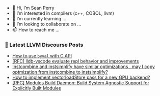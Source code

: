 - 👋 Hi, I’m Sean Perry
- 👀 I’m interested in compilers (c++, COBOL, llvm)
- 🌱 I’m currently learning ...
- 💞️ I’m looking to collaborate on ...
- 📫 How to reach me ...

<!---
s66perry/s66perry is a ✨ special ✨ repository because its `README.md` (this file) appears on your GitHub profile.
You can click the Preview link to take a look at your changes.
--->
### 📕 Latest LLVM Discourse Posts

<!-- DISCOURSE-LLVM:START -->
- [How to use `byval` with C API](https://discourse.llvm.org/t/how-to-use-byval-with-c-api/71670#post_1)
- [[RFC] lldb-vscode evaluate repl behavior and improvements](https://discourse.llvm.org/t/rfc-lldb-vscode-evaluate-repl-behavior-and-improvements/71667#post_1)
- [Instcombine and instsimplify have similar optimizations , may I copy optmization from instcombine to instsimplify?](https://discourse.llvm.org/t/instcombine-and-instsimplify-have-similar-optimizations-may-i-copy-optmization-from-instcombine-to-instsimplify/71640#post_6)
- [How to implement vectorloadStore pass for a new GPU backend?](https://discourse.llvm.org/t/how-to-implement-vectorloadstore-pass-for-a-new-gpu-backend/71642#post_3)
- [[RFC] Modules Build Daemon: Build System Agnostic Support for Explicitly Built Modules](https://discourse.llvm.org/t/rfc-modules-build-daemon-build-system-agnostic-support-for-explicitly-built-modules/71524?page=2#post_26)
<!-- DISCOURSE-LLVM:END -->
